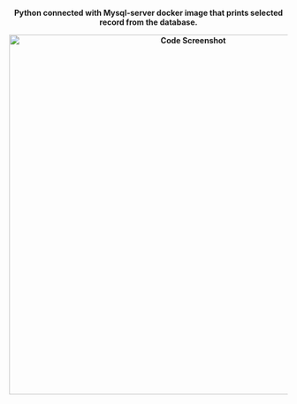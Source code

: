 <div align="center" width="50">

<p><strong> Python connected with Mysql-server docker image that prints selected record from the database.</p>

<img src="https://github.com/iNightjar/Dockerized-Python--MysqlServer-Connection/blob/master/image/vscodeimage.png?raw=true" href="https://github.com/iNightjar" alt="Code Screenshot"  width="650"/><br> 
  

</div>